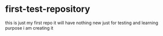 # first-test-repository
this is just my first repo it will have nothing new just for testing and learning purpose i am creating it 

